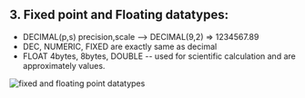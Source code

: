## 3. Fixed point and Floating datatypes:

- DECIMAL(p,s) precision,scale --> DECIMAL(9,2) => 1234567.89
- DEC, NUMERIC, FIXED are exactly same as decimal
- FLOAT 4bytes, 8bytes, DOUBLE -- used for scientific calculation and are approximately values.


![fixed and floating point datatypes](https://github.com/Techwiz-Laraib/ultimate-mysql-bootcamp/assets/159939710/d1ae9b44-3769-479c-a16c-3e5e730f3bda)
